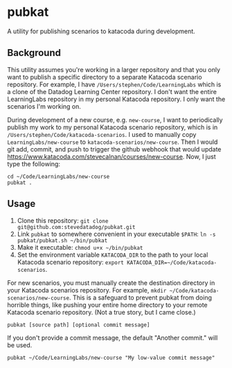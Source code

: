 # pubkat

A utility for publishing scenarios to katacoda during development.

## Background
This utility assumes you're working in a larger repository and that you only want to publish a specific directory to a separate Katacoda scenario repository. For example, I have `/Users/stephen/Code/LearningLabs` which is a clone of the Datadog Learning Center repository. I don't want the entire LearningLabs repository in my personal Katacoda repository. I only want the scenarios I'm working on.

During development of a new course, e.g. `new-course`, I want to periodically publish my work to my personal Katacoda scenario repository, which is in `/Users/stephen/Code/katacoda-scenarios`. I used to manually copy `LearningLabs/new-course` to `katacoda-scenarios/new-course`. Then I would git add, commit, and push to trigger the github webhook that would update https://www.katacoda.com/stevecalnan/courses/new-course. Now, I just type the following:

```
cd ~/Code/LearningLabs/new-course
pubkat .
```

## Usage
1. Clone this repository: `git clone git@github.com:stevedatadog/pubkat.git`
2. Link `pubkat` to somewhere convenient in your executable `$PATH`: `ln -s pubkat/pubkat.sh ~/bin/pubkat`
3. Make it executable: `chmod u+x ~/bin/pubkat`
3. Set the environment variable `KATACODA_DIR` to the path to your local Katacoda scenario repository: `export KATACODA_DIR=~/Code/katacoda-scenarios`.

For new scenarios, you must manually create the destination directory in your Katacoda scenarios repository. For example, `mkdir ~/Code/katacoda-scenarios/new-course`. This is a safeguard to prevent pubkat from doing horrible things, like pushing your entire home directory to your remote Katacoda scenario repository. (Not a true story, but I came close.)

`pubkat [source path] [optional commit message]` 

If you don't provide a commit message, the default "Another commit." will be used.

`pubkat ~/Code/LearningLabs/new-course "My low-value commit message"`

